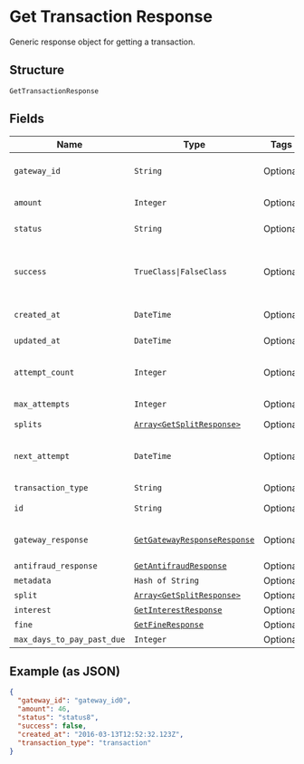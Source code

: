 
# Get Transaction Response

Generic response object for getting a transaction.

## Structure

`GetTransactionResponse`

## Fields

| Name | Type | Tags | Description |
|  --- | --- | --- | --- |
| `gateway_id` | `String` | Optional | Gateway transaction id |
| `amount` | `Integer` | Optional | Amount in cents |
| `status` | `String` | Optional | Transaction status |
| `success` | `TrueClass\|FalseClass` | Optional | Indicates if the transaction ocurred successfuly |
| `created_at` | `DateTime` | Optional | Creation date |
| `updated_at` | `DateTime` | Optional | Last update date |
| `attempt_count` | `Integer` | Optional | Number of attempts tried |
| `max_attempts` | `Integer` | Optional | Max attempts |
| `splits` | [`Array<GetSplitResponse>`](../../doc/models/get-split-response.md) | Optional | Splits |
| `next_attempt` | `DateTime` | Optional | Date and time of the next attempt |
| `transaction_type` | `String` | Optional | - |
| `id` | `String` | Optional | Código da transação |
| `gateway_response` | [`GetGatewayResponseResponse`](../../doc/models/get-gateway-response-response.md) | Optional | The Gateway Response |
| `antifraud_response` | [`GetAntifraudResponse`](../../doc/models/get-antifraud-response.md) | Optional | - |
| `metadata` | `Hash of String` | Optional | - |
| `split` | [`Array<GetSplitResponse>`](../../doc/models/get-split-response.md) | Optional | - |
| `interest` | [`GetInterestResponse`](../../doc/models/get-interest-response.md) | Optional | - |
| `fine` | [`GetFineResponse`](../../doc/models/get-fine-response.md) | Optional | - |
| `max_days_to_pay_past_due` | `Integer` | Optional | - |

## Example (as JSON)

```json
{
  "gateway_id": "gateway_id0",
  "amount": 46,
  "status": "status8",
  "success": false,
  "created_at": "2016-03-13T12:52:32.123Z",
  "transaction_type": "transaction"
}
```


